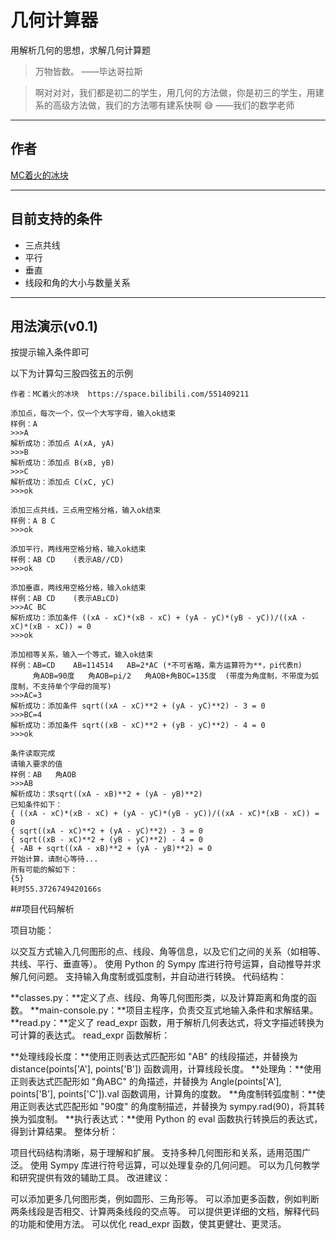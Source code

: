 # 几何计算器
用解析几何的思想，求解几何计算题
> 万物皆数。 ——毕达哥拉斯

> 啊对对对，我们都是初二的学生，用几何的方法做，你是初三的学生，用建系的高级方法做，我们的方法哪有建系快啊 :sweat_smile:
> ——我们的数学老师
---
## 作者
[MC着火的冰块](https://space.bilibili.com/551409211)

---
## 目前支持的条件
- 三点共线
- 平行
- 垂直
- 线段和角的大小与数量关系
---
## 用法演示(v0.1)
按提示输入条件即可

以下为计算勾三股四弦五的示例
```
作者：MC着火的冰块	https://space.bilibili.com/551409211

添加点，每次一个，仅一个大写字母，输入ok结束
样例：A
>>>A
解析成功：添加点 A(xA, yA)
>>>B
解析成功：添加点 B(xB, yB)
>>>C
解析成功：添加点 C(xC, yC)
>>>ok

添加三点共线，三点用空格分格，输入ok结束
样例：A B C
>>>ok

添加平行，两线用空格分格，输入ok结束
样例：AB CD	(表示AB//CD)
>>>ok

添加垂直，两线用空格分格，输入ok结束
样例：AB CD	(表示AB⊥CD)
>>>AC BC
解析成功：添加条件 ((xA - xC)*(xB - xC) + (yA - yC)*(yB - yC))/((xA - xC)*(xB - xC)) = 0
>>>ok

添加相等关系，输入一个等式，输入ok结束
样例：AB=CD	AB=114514	AB=2*AC	(*不可省略，乘方运算符为**，pi代表π)
     角AOB=90度	角AOB=pi/2	角AOB+角BOC=135度	(带度为角度制，不带度为弧度制，不支持单个字母的简写)
>>>AC=3
解析成功：添加条件 sqrt((xA - xC)**2 + (yA - yC)**2) - 3 = 0
>>>BC=4
解析成功：添加条件 sqrt((xB - xC)**2 + (yB - yC)**2) - 4 = 0
>>>ok

条件读取完成
请输入要求的值
样例：AB	角AOB
>>>AB
解析成功：求sqrt((xA - xB)**2 + (yA - yB)**2)
已知条件如下：
{ ((xA - xC)*(xB - xC) + (yA - yC)*(yB - yC))/((xA - xC)*(xB - xC)) = 0
{ sqrt((xA - xC)**2 + (yA - yC)**2) - 3 = 0
{ sqrt((xB - xC)**2 + (yB - yC)**2) - 4 = 0
{ -AB + sqrt((xA - xB)**2 + (yA - yB)**2) = 0
开始计算，请耐心等待...
所有可能的解如下：
{5}
耗时55.3726749420166s
```


##项目代码解析

项目功能：

以交互方式输入几何图形的点、线段、角等信息，以及它们之间的关系（如相等、共线、平行、垂直等）。
使用 Python 的 Sympy 库进行符号运算，自动推导并求解几何问题。
支持输入角度制或弧度制，并自动进行转换。
代码结构：

**classes.py：**定义了点、线段、角等几何图形类，以及计算距离和角度的函数。
**main-console.py：**项目主程序，负责交互式地输入条件和求解结果。
**read.py：**定义了 read_expr 函数，用于解析几何表达式，将文字描述转换为可计算的表达式。
read_expr 函数解析：

**处理线段长度：**使用正则表达式匹配形如 "AB" 的线段描述，并替换为 distance(points['A'], points['B']) 函数调用，计算线段长度。
**处理角：**使用正则表达式匹配形如 "角ABC" 的角描述，并替换为 Angle(points['A'], points['B'], points['C']).val 函数调用，计算角的度数。
**角度制转弧度制：**使用正则表达式匹配形如 "90度" 的角度制描述，并替换为 sympy.rad(90)，将其转换为弧度制。
**执行表达式：**使用 Python 的 eval 函数执行转换后的表达式，得到计算结果。
整体分析：

项目代码结构清晰，易于理解和扩展。
支持多种几何图形和关系，适用范围广泛。
使用 Sympy 库进行符号运算，可以处理复杂的几何问题。
可以为几何教学和研究提供有效的辅助工具。
改进建议：

可以添加更多几何图形类，例如圆形、三角形等。
可以添加更多函数，例如判断两条线段是否相交、计算两条线段的交点等。
可以提供更详细的文档，解释代码的功能和使用方法。
可以优化 read_expr 函数，使其更健壮、更灵活。
